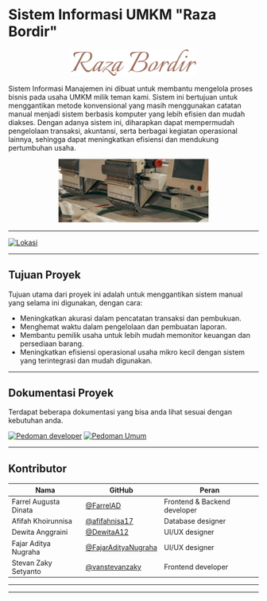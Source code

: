 # Sistem Informasi UMKM "Raza Bordir"


<div align="center">
    <img src="docs/assets/raza-bordir-logo.png" style="width: 50%;">
</div>

Sistem Informasi Manajemen ini dibuat untuk membantu mengelola proses bisnis pada usaha UMKM  milik teman kami. Sistem ini bertujuan untuk menggantikan metode konvensional yang masih menggunakan catatan manual menjadi sistem berbasis komputer yang lebih efisien dan mudah diakses. Dengan adanya sistem ini, diharapkan dapat mempermudah pengelolaan transaksi, akuntansi, serta berbagai kegiatan operasional lainnya, sehingga dapat meningkatkan efisiensi dan mendukung pertumbuhan usaha.

<div align="center">
    <img src="docs/assets/embroidery-machine-2.png" style="width: 60%;">
</div>

---

[![Lokasi](https://img.shields.io/badge/📍%20Lokasi-Desa%20Karangkates,Kec.%20Sumber%20Pucung,Kab.%20Malang-blue)](https://maps.app.goo.gl/6f2fNvnUK7GGVMJm9)

---

## Tujuan Proyek

Tujuan utama dari proyek ini adalah untuk menggantikan sistem manual yang selama ini digunakan, dengan cara:

- Meningkatkan akurasi dalam pencatatan transaksi dan pembukuan.
- Menghemat waktu dalam pengelolaan dan pembuatan laporan.
- Membantu pemilik usaha untuk lebih mudah memonitor keuangan dan persediaan barang.
- Meningkatkan efisiensi operasional usaha mikro kecil dengan sistem yang terintegrasi dan mudah digunakan.

---

## Dokumentasi Proyek

Terdapat beberapa dokumentasi yang bisa anda lihat sesuai dengan kebutuhan anda.

[![Pedoman developer](https://img.shields.io/badge/⚒️%20Pedoman%20Developer-4CAF50?style=for-the-badge&logo=check-circle&logoColor=white)](https://github.com/andromeda-hebat/Raza-Bordir/tree/main/docs/guides/dev) [![Pedoman Umum](https://img.shields.io/badge/🧸%20Pedoman%20Umum-0078D4?style=for-the-badge&logo=code&logoColor=white)](https://github.com/andromeda-hebat/Raza-Bordir/tree/main/docs/guides/general)

---

## Kontributor

| Nama | GitHub | Peran |
|--|--| -- |
| Farrel Augusta Dinata | [@FarrelAD](https://github.com/FarrelAD) | Frontend & Backend developer |
| Afifah Khoirunnisa | [@afifahnisa17](https://github.com/afifahnisa17) | Database designer |
| Dewita Anggraini | [@DewitaA12](https://github.com/DewitaA12) | UI/UX designer |
| Fajar Aditya Nugraha | [@FajarAdityaNugraha](https://github.com/FajarAdityaNugraha) | UI/UX designer |
| Stevan Zaky Setyanto | [@vanstevanzaky](https://github.com/vanstevanzaky) | Frontend developer |

---
---